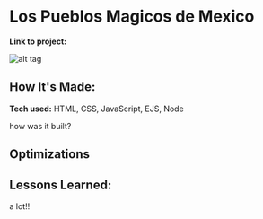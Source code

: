 # Los Pueblos Magicos de Mexico


**Link to project:** 

![alt tag](http://placecorgi.com/1200/650)

## How It's Made:

**Tech used:** HTML, CSS, JavaScript, EJS, Node

how was it built?

## Optimizations


## Lessons Learned:

a lot!!

